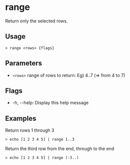 # range
Return only the selected rows.

## Usage
```shell
> range <rows> {flags} 
 ```

## Parameters
* `<rows>` range of rows to return: Eg) 4..7 (=> from 4 to 7)

## Flags
* -h, --help: Display this help message

## Examples
  Return rows 1 through 3
```shell
> echo [1 2 3 4 5] | range 1..3
 ```

  Return the third row from the end, through to the end
```shell
> echo [1 2 3 4 5] | range (-3..)
 ```

